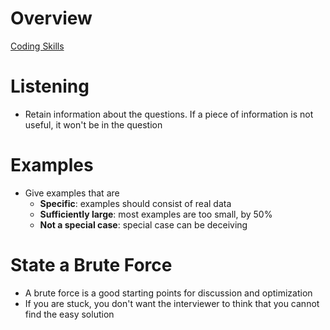 # Overview

[Coding Skills](CodkingSkills.pdf)

# Listening

- Retain information about the questions. If a piece of information is not
  useful, it won't be in the question

# Examples

- Give examples that are
  - **Specific**: examples should consist of real data
  - **Sufficiently large**: most examples are too small, by 50%
  - **Not a special case**: special case can be deceiving

# State a Brute Force

- A brute force is a good starting points for discussion and optimization
- If you are stuck, you don't want the interviewer to think that you cannot find
  the easy solution
